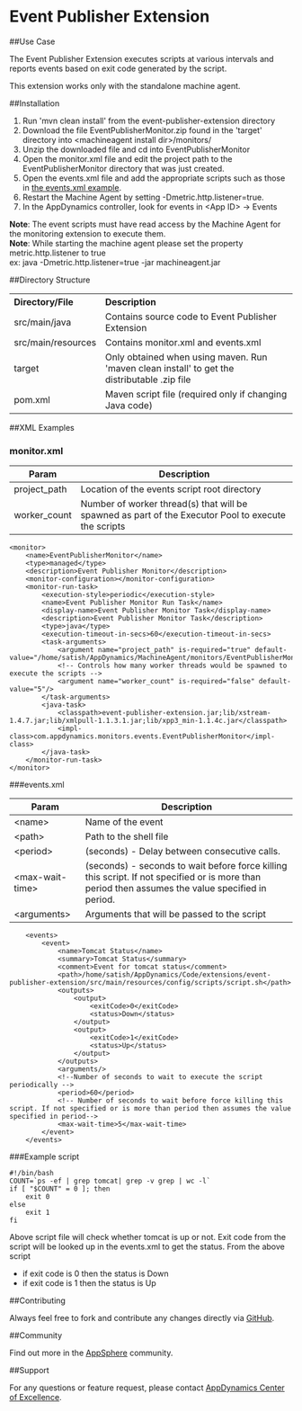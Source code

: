 # Event Publisher Extension  

##Use Case

The Event Publisher Extension executes scripts at various intervals and reports events based on exit code generated by the script.

This extension works only with the standalone machine agent.

##Installation
1. Run 'mvn clean install' from the event-publisher-extension directory
2. Download the file EventPublisherMonitor.zip found in the 'target' directory into \<machineagent install dir\>/monitors/
3. Unzip the downloaded file and cd into EventPublisherMonitor
4. Open the monitor.xml file and edit the project path to the EventPublisherMonitor directory that was just created.
5. Open the events.xml file and add the appropriate scripts such as those in [the events.xml example](https://github.com/Appdynamics/event-publisher-extension/blob/master/README.md#eventsxml).
6. Restart the Machine Agent by setting -Dmetric.http.listener=true.
7. In the AppDynamics controller, look for events in \<App ID\> -> Events

**Note**: The event scripts must have read access by the Machine Agent for the monitoring extension to execute them. <br>
**Note**: While starting the machine agent please set the property metric.http.listener to true <br>
 ex: java -Dmetric.http.listener=true -jar machineagent.jar

##Directory Structure

<table><tbody>
<tr>
<th align="left"> Directory/File </th>
<th align="left"> Description </th>
</tr>
<tr>
<td class='confluenceTd'> src/main/java </td>
<td class='confluenceTd'> Contains source code to Event Publisher Extension  </td>
</tr>
<tr>
<td class='confluenceTd'> src/main/resources </td>
<td class='confluenceTd'> Contains monitor.xml and events.xml </td>
</tr>
<tr>
<td class='confluenceTd'> target </td>
<td class='confluenceTd'> Only obtained when using maven. Run 'maven clean install' to get the distributable .zip file </td>
</tr>
<tr>
<td class='confluenceTd'> pom.xml </td>
<td class='confluenceTd'> Maven script file (required only if changing Java code) </td>
</tr>
</tbody>
</table>

##XML Examples

###  monitor.xml


| Param | Description |
| ----- | ----- |
| project\_path | Location of the events script root directory |
| worker\_count | Number of worker thread(s) that will be spawned as part of the Executor Pool to execute the scripts |

~~~~
<monitor>
    <name>EventPublisherMonitor</name>
    <type>managed</type>
    <description>Event Publisher Monitor</description>
    <monitor-configuration></monitor-configuration>
    <monitor-run-task>
        <execution-style>periodic</execution-style>
        <name>Event Publisher Monitor Run Task</name>
        <display-name>Event Publisher Monitor Task</display-name>
        <description>Event Publisher Monitor Task</description>
        <type>java</type>
        <execution-timeout-in-secs>60</execution-timeout-in-secs>
        <task-arguments>
            <argument name="project_path" is-required="true" default-value="/home/satish/AppDynamics/MachineAgent/monitors/EventPublisherMonitor"/>
            <!-- Controls how many worker threads would be spawned to execute the scripts -->
            <argument name="worker_count" is-required="false" default-value="5"/>
        </task-arguments>
        <java-task>
            <classpath>event-publisher-extension.jar;lib/xstream-1.4.7.jar;lib/xmlpull-1.1.3.1.jar;lib/xpp3_min-1.1.4c.jar</classpath>
            <impl-class>com.appdynamics.monitors.events.EventPublisherMonitor</impl-class>
        </java-task>
    </monitor-run-task>
</monitor>

~~~~

###events.xml

| Param | Description |
| ---- | ---- |
| \<name\> | Name of the event |
| \<path\>  | Path to the shell file |
| \<period\>  | (seconds) - Delay between consecutive  calls. |
| \<max-wait-time\>  | (seconds) - seconds to wait before force killing this script. If not specified or is more than period then assumes the value specified in period. |
| \<arguments\> | Arguments that will be passed to the script |


~~~~
    <events>
        <event>
            <name>Tomcat Status</name>
            <summary>Tomcat Status</summary>
            <comment>Event for tomcat status</comment>
            <path>/home/satish/AppDynamics/Code/extensions/event-publisher-extension/src/main/resources/config/scripts/script.sh</path>
            <outputs>
                <output>
                    <exitCode>0</exitCode>
                    <status>Down</status>
                </output>
                <output>
                    <exitCode>1</exitCode>
                    <status>Up</status>
                </output>
            </outputs>
            <arguments/>
            <!--Number of seconds to wait to execute the script periodically -->
            <period>60</period>
            <!-- Number of seconds to wait before force killing this script. If not specified or is more than period then assumes the value specified in period-->
            <max-wait-time>5</max-wait-time>
        </event>
    </events>
~~~~

###Example script

~~~~
#!/bin/bash
COUNT=`ps -ef | grep tomcat| grep -v grep | wc -l`
if [ "$COUNT" = 0 ]; then
    exit 0
else
    exit 1
fi
~~~~

Above script file will check whether tomcat is up or not. Exit code from the script will be looked up in the events.xml to get the status.
From the above script 
* if exit code is 0 then the status is Down
* if exit code is 1 then the status is Up


##Contributing

Always feel free to fork and contribute any changes directly via [GitHub](https://github.com/Appdynamics/event-publisher-extension).

##Community

Find out more in the [AppSphere]() community.

##Support

For any questions or feature request, please contact [AppDynamics Center of Excellence](mailto:ace-request@appdynamics.com).

